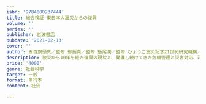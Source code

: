 ```yaml
---
isbn: '9784000237444'
title: 総合検証 東日本大震災からの復興
volume: ''
series: ''
publisher: 岩波書店
pubdate: '2021-02-13'
cover: ''
author: 五百旗頭真／監修 御厨貴／監修 飯尾潤／監修 ひょうご震災記念21世紀研究機構／著
description: 被災から10年を経た復興の現状と、発展し続けてきた危機管理と災害対応、政策のあり方を示す決定版。
price: '4000'
genre: 社会科学
target: 一般
format: 単行本
content: 社会

---
```

